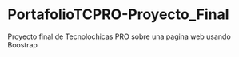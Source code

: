 # PortafolioTCPRO-Proyecto_Final
Proyecto final de Tecnolochicas PRO sobre una pagina web usando Boostrap
